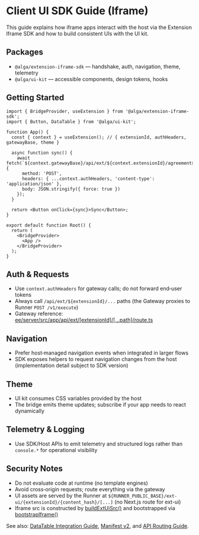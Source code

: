 # Client UI SDK Guide (Iframe)

This guide explains how iframe apps interact with the host via the Extension Iframe SDK and how to build consistent UIs with the UI kit.

## Packages
- `@alga/extension-iframe-sdk` — handshake, auth, navigation, theme, telemetry
- `@alga/ui-kit` — accessible components, design tokens, hooks

## Getting Started

```tsx
import { BridgeProvider, useExtension } from '@alga/extension-iframe-sdk';
import { Button, DataTable } from '@alga/ui-kit';

function App() {
  const { context } = useExtension(); // { extensionId, authHeaders, gatewayBase, theme }

  async function sync() {
    await fetch(`${context.gatewayBase}/api/ext/${context.extensionId}/agreements/sync`, {
      method: 'POST',
      headers: { ...context.authHeaders, 'content-type': 'application/json' },
      body: JSON.stringify({ force: true })
    });
  }

  return <Button onClick={sync}>Sync</Button>;
}

export default function Root() {
  return (
    <BridgeProvider>
      <App />
    </BridgeProvider>
  );
}
```

## Auth & Requests

- Use `context.authHeaders` for gateway calls; do not forward end‑user tokens
- Always call `/api/ext/${extensionId}/...` paths (the Gateway proxies to Runner `POST /v1/execute`)
- Gateway reference: [ee/server/src/app/api/ext/[extensionId]/[...path]/route.ts](ee/server/src/app/api/ext/%5BextensionId%5D/%5B...path%5D/route.ts)

## Navigation

- Prefer host‑managed navigation events when integrated in larger flows
- SDK exposes helpers to request navigation changes from the host (implementation detail subject to SDK version)

## Theme

- UI kit consumes CSS variables provided by the host
- The bridge emits theme updates; subscribe if your app needs to react dynamically

## Telemetry & Logging

- Use SDK/Host APIs to emit telemetry and structured logs rather than `console.*` for operational visibility

## Security Notes

- Do not evaluate code at runtime (no template engines)
- Avoid cross‑origin requests; route everything via the gateway
- UI assets are served by the Runner at `${RUNNER_PUBLIC_BASE}/ext-ui/{extensionId}/{content_hash}/[...]` (no Next.js route for ext-ui)
- Iframe src is constructed by [buildExtUiSrc()](ee/server/src/lib/extensions/ui/iframeBridge.ts:38) and bootstrapped via [bootstrapIframe()](ee/server/src/lib/extensions/ui/iframeBridge.ts:45)

See also: [DataTable Integration Guide](datatable-integration-guide.md), [Manifest v2](manifest_schema.md), and [API Routing Guide](api-routing-guide.md).
